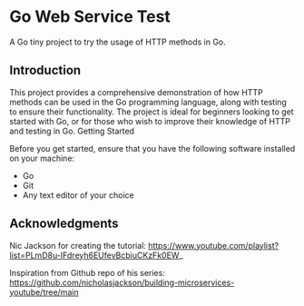 # Go Web Service Test

A Go tiny project to try the usage of HTTP methods in Go.

## Introduction

This project provides a comprehensive demonstration of how HTTP methods can be used in the Go programming language, along with testing to ensure their functionality. The project is ideal for beginners looking to get started with Go, or for those who wish to improve their knowledge of HTTP and testing in Go.
Getting Started

Before you get started, ensure that you have the following software installed on your machine:

- Go
- Git
- Any text editor of your choice

## Acknowledgments

Nic Jackson for creating the tutorial: https://www.youtube.com/playlist?list=PLmD8u-IFdreyh6EUfevBcbiuCKzFk0EW_

Inspiration from Github repo of his series: https://github.com/nicholasjackson/building-microservices-youtube/tree/main
